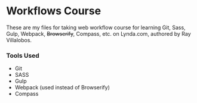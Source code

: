 # Workflows Course

These are my files for taking web workflow course for learning Git, Sass, Gulp, Webpack, ~~Browserify~~, Compass, etc. on Lynda.com, authored by Ray Villalobos.

### Tools Used
* Git
* SASS
* Gulp
* Webpack (used instead of Browserify)
* Compass